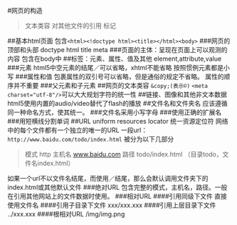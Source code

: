 #网页的构造
>文本类容
>对其他文件的引用
>标记

##基本html页面
包含```<html><!doctype html><title></html><body>```
###网页的顶部和头部
doctype html title meta
###页面的主体：呈现在页面上可以观测的内容
包含在body中
##标签：元素、属性、值及其他
element,attribute,value
###元素
html5中空元素的结尾／可以省略，xhtml不能省略
按照惯例元素都是小写
###属性和值
包裹属性的双引号可以省略，但是通俗的规定不省略。
属性的顺序并不重要
###父元素和子元素
##网页的文本类容
`&copy;(表示©)`
`<meta charset="utf-8"/>`可以大大规划字符的统一性
##链接、图像和其他非文本数据
html5使用内置的audio/video替代了flash的播放
##文件名和文件夹名
应该遵循同一种命名方式，使其统一。
###文件名采用小写字母
###使用正确的扩展名
###用短横线分割单词
##URL
uniform resources locator 统一资源定位符
网络中的每个文件都有一个独立的唯一的URL
一段url：`http://www.baidu.com/todo/index.html`
被分为以下几部分
>模式 http
>主机名 www.baidu.com
>路径 todo/index.html （目录todo，文件名index.html）

如果一个url不以文件名结尾，而使用／结尾，那么会默认调用文件夹下的index.html或其他默认文件
###绝对URL
包含完整的模式，主机名，路径。一般在引用其他网站上的文件数据时使用。
###相对URL
####引用同级下文件
直接使用文件名
####引用子目录下文件
xxx/xxx.xxx
####引用上层目录下文件
../xxx.xxx
####根相对URL
/img/img.png




